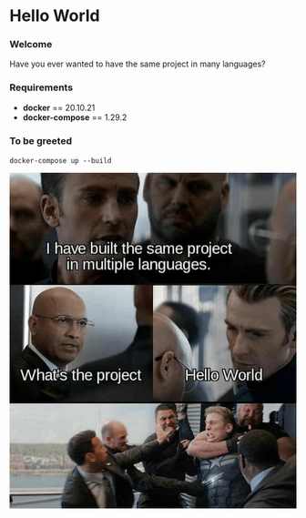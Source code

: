 # Hello World

### Welcome

Have you ever wanted to have the same project in many languages?

### Requirements
- **docker** == 20.10.21
- **docker-compose** == 1.29.2

###  To be greeted
```
docker-compose up --build
```

![image info](./hello_world.png)
